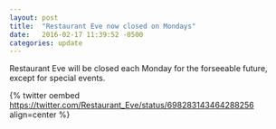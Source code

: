 ```yaml
---
layout: post
title:  "Restaurant Eve now closed on Mondays"
date:   2016-02-17 11:39:52 -0500
categories: update
---
```

Restaurant Eve will be closed each Monday for the forseeable future, except for special events.

{% twitter oembed https://twitter.com/Restaurant_Eve/status/698283143464288256 align=center %}